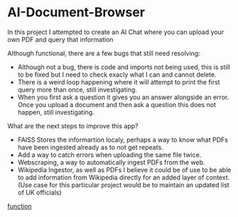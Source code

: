 ﻿# AI-Document-Browser
In this project I attempted to create an AI Chat where you can upload your own PDF and query that information

Although functional, there are a few bugs that still need resolving:
- Although not a bug, there is code and imports not being used, this is still to be fixed but I need to check exacly what I can and cannot delete.
- There is a weird loop happening where it will attempt to print the first query more than once, still investigating.
- When you first ask a question it gives you an answer alongside an error. Once you upload a document and then ask a question this does not happen, still investigating.

What are the next steps to improve this app?
- FAISS Stores the informartion localy, perhaps a way to know what PDFs have been ingested already as to not get repeats.
- Add a way to catch errors when uploading the same file twice.
- Webscraping, a way to automatically ingest PDFs from the web.
- Wikipedia Ingestor, as well as PDFs I believe it could be of use to be able to add information from Wikipedia directly for an added layer of context. (Use case for this particular project would be to maintain an updated list of UK officials)

[function](/app.py::main())
